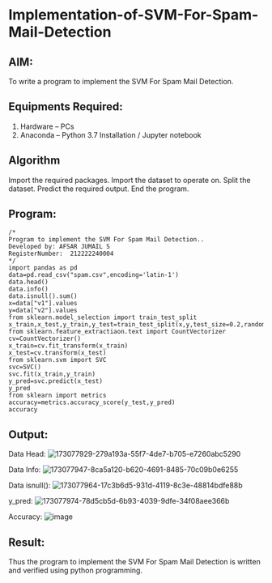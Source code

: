 # Implementation-of-SVM-For-Spam-Mail-Detection

## AIM:
To write a program to implement the SVM For Spam Mail Detection.

## Equipments Required:
1. Hardware – PCs
2. Anaconda – Python 3.7 Installation / Jupyter notebook

## Algorithm
Import the required packages.
Import the dataset to operate on.
Split the dataset.
Predict the required output.
End the program.

## Program:
```
/*
Program to implement the SVM For Spam Mail Detection..
Developed by: AFSAR JUMAIL S
RegisterNumber:  212222240004
*/
import pandas as pd
data=pd.read_csv("spam.csv",encoding='latin-1')
data.head()
data.info()
data.isnull().sum()
x=data["v1"].values
y=data["v2"].values
from sklearn.model_selection import train_test_split
x_train,x_test,y_train,y_test=train_test_split(x,y,test_size=0.2,random_state=0)
from sklearn.feature_extractiaon.text import CountVectorizer
cv=CountVectorizer()
x_train=cv.fit_transform(x_train)
x_test=cv.transform(x_test)
from sklearn.svm import SVC
svc=SVC()
svc.fit(x_train,y_train)
y_pred=svc.predict(x_test)
y_pred
from sklearn import metrics
accuracy=metrics.accuracy_score(y_test,y_pred)
accuracy
```

## Output:
Data Head:
![173077929-279a193a-55f7-4de7-b705-e7260abc5290](https://github.com/Afsarjumail/Implementation-of-SVM-For-Spam-Mail-Detection/assets/118343395/35bb4548-eeaa-4efe-9130-14fbbbfe82e4)


Data Info:
![173077947-8ca5a120-b620-4691-8485-70c09b0e6255](https://github.com/Afsarjumail/Implementation-of-SVM-For-Spam-Mail-Detection/assets/118343395/4c542d8b-1d5b-4e1c-9609-0604c7b22cb4)


Data isnull():
![173077964-17c3b6d5-931d-4119-8c3e-48814bdfe88b](https://github.com/Afsarjumail/Implementation-of-SVM-For-Spam-Mail-Detection/assets/118343395/d412b51d-6d57-4614-b623-ae11a13cf3fd)


y_pred:
![173077974-78d5cb5d-6b93-4039-9dfe-34f08aee366b](https://github.com/Afsarjumail/Implementation-of-SVM-For-Spam-Mail-Detection/assets/118343395/9db820a3-77ca-4c28-b2c3-96b9f809d3d6)



Accuracy:
![image](https://github.com/Afsarjumail/Implementation-of-SVM-For-Spam-Mail-Detection/assets/118343395/5f4283c1-8b82-478c-a3e8-4e666da8c2af)


## Result:
Thus the program to implement the SVM For Spam Mail Detection is written and verified using python programming.
